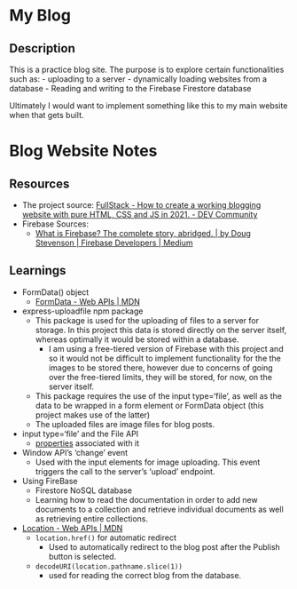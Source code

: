 # My Blog

## Description
This is a practice blog site. The purpose is to explore certain functionalities such as:
	- uploading to a server 
	- dynamically loading websites from a database
	- Reading and writing to the Firebase Firestore database

Ultimately I would want to implement something like this to my main website when that gets built.

# Blog Website Notes
## Resources
- The project source: [FullStack - How to create a working blogging website with pure HTML, CSS and JS in 2021. - DEV Community](https://dev.to/kunaal438/fullstack-how-to-create-a-working-blogging-website-with-pure-html-css-and-js-in-2021-9di)
- Firebase Sources:
	- [What is Firebase? The complete story, abridged. | by Doug Stevenson | Firebase Developers | Medium](https://medium.com/firebase-developers/what-is-firebase-the-complete-story-abridged-bcc730c5f2c0)

## Learnings
* FormData() object
	* [FormData - Web APIs | MDN](https://developer.mozilla.org/en-US/docs/Web/API/FormData)
* express-uploadfile npm package
	* This package is used for the uploading of files to a server for storage. In this project this data is stored directly on the server itself, whereas optimally it would be stored within a database. 
		* I am using a free-tiered version of Firebase with this project and so it would not be difficult to implement functionality for the the images to be stored there, however due to concerns of going over the free-tiered limits, they will be stored, for now, on the server itself.
	* This package requires the use of the input type=‘file’, as well as the data to be wrapped in a form element or FormData object (this project makes use of the latter)
	* The uploaded files are image files for blog posts. 
* input type=‘file’ and the File API
	* [properties](https://developer.mozilla.org/en-US/docs/Web/API/HTMLInputElement#properties_that_apply_only_to_elements_of_type_file) associated with it
* Window API’s ‘change’ event
	* Used with the input elements for image uploading. This event triggers the call to the server’s ‘upload’ endpoint.
* Using FireBase
	* Firestore NoSQL database
	* Learning how to read the documentation in order to add new documents to a collection and retrieve individual documents as well as retrieving entire collections.
* [Location - Web APIs | MDN](https://developer.mozilla.org/en-US/docs/Web/API/Location)
	* `location.href()` for automatic redirect
		* Used to automatically redirect to the blog post after the Publish button is selected.
	* `decodeURI(location.pathname.slice(1))`
		* used for reading the correct blog from the database. 